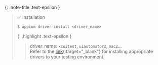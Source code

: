 <!-- _includes/docs/env/appium/ -->

{: .note-title .text-epsilon }
> ✅ Installation
>
> `$ appium driver install <driver_name>`
> 
> {: .highlight .text-epsilon }
>> driver_name: `xcuitest`, `uiautomator2`, `mac2`...<br>
>> Refer to the [link](http://appium.io/docs/en/latest/ecosystem/drivers/){:target="\_blank"} 
>> for installing appropriate drivers to your testing environment. 
